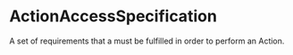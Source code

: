 # ActionAccessSpecification

A set of requirements that a must be fulfilled in order to perform an Action.

